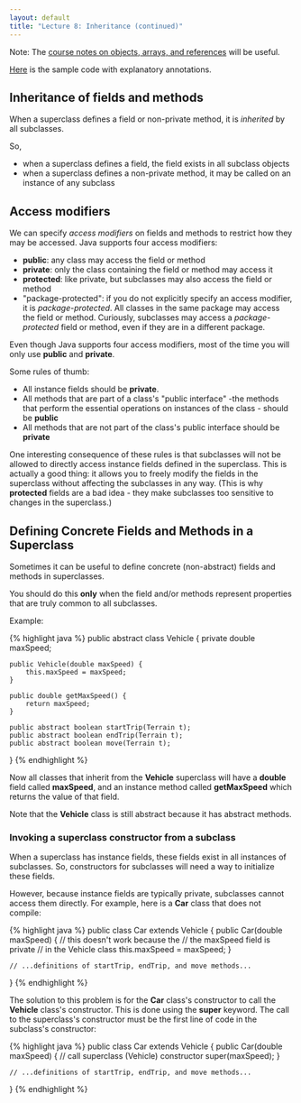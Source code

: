 ```yaml
---
layout: default
title: "Lecture 8: Inheritance (continued)"
---
```


Note: The [course notes on objects, arrays, and references](../notes/objectsArraysReferences.html) will be useful.

[Here](images/CS201_lecture7_inheritance.pdf) is the sample code with explanatory annotations.

## Inheritance of fields and methods

When a superclass defines a field or non-private method, it is *inherited* by all subclasses.

So,

-   when a superclass defines a field, the field exists in all subclass objects
-   when a superclass defines a non-private method, it may be called on an instance of any subclass

## Access modifiers

We can specify *access modifiers* on fields and methods to restrict how they may be accessed. Java supports four access modifiers:

-   **public**: any class may access the field or method
-   **private**: only the class containing the field or method may access it
-   **protected**: like private, but subclasses may also access the field or method
-   "package-protected": if you do not explicitly specify an access modifier, it is *package-protected*. All classes in the same package may access the field or method. Curiously, subclasses may access a *package-protected* field or method, even if they are in a different package.

Even though Java supports four access modifiers, most of the time you will only use **public** and **private**.

Some rules of thumb:

-   All instance fields should be **private**.
-   All methods that are part of a class's "public interface" -the methods that perform the essential operations on instances of the class - should be **public**
-   All methods that are not part of the class's public interface should be **private**

One interesting consequence of these rules is that subclasses will not be allowed to directly access instance fields defined in the superclass. This is actually a good thing: it allows you to freely modify the fields in the superclass without affecting the subclasses in any way. (This is why **protected** fields are a bad idea - they make subclasses too sensitive to changes in the superclass.)

## Defining Concrete Fields and Methods in a Superclass

Sometimes it can be useful to define concrete (non-abstract) fields and methods in superclasses.

You should do this **only** when the field and/or methods represent properties that are truly common to all subclasses.

Example:

{% highlight java %}
public abstract class Vehicle {
    private double maxSpeed;

    public Vehicle(double maxSpeed) {
        this.maxSpeed = maxSpeed;
    }

    public double getMaxSpeed() {
        return maxSpeed;
    }

    public abstract boolean startTrip(Terrain t);
    public abstract boolean endTrip(Terrain t);
    public abstract boolean move(Terrain t);
}
{% endhighlight %}

Now all classes that inherit from the **Vehicle** superclass will have a **double** field called **maxSpeed**, and an instance method called **getMaxSpeed** which returns the value of that field.

Note that the **Vehicle** class is still abstract because it has abstract methods.

### Invoking a superclass constructor from a subclass

When a superclass has instance fields, these fields exist in all instances of subclasses. So, constructors for subclasses will need a way to initialize these fields.

However, because instance fields are typically private, subclasses cannot access them directly. For example, here is a **Car** class that does not compile:

{% highlight java %}
public class Car extends Vehicle {
    public Car(double maxSpeed) {
        // this doesn't work because the
        // the maxSpeed field is private
        // in the Vehicle class
        this.maxSpeed = maxSpeed;
    }

    // ...definitions of startTrip, endTrip, and move methods...
}
{% endhighlight %}

The solution to this problem is for the **Car** class's constructor to call the **Vehicle** class's constructor. This is done using the **super** keyword. The call to the superclass's constructor must be the first line of code in the subclass's constructor:

{% highlight java %}
public class Car extends Vehicle {
    public Car(double maxSpeed) {
        // call superclass (Vehicle) constructor
        super(maxSpeed);
    }

    // ...definitions of startTrip, endTrip, and move methods...
}
{% endhighlight %}
